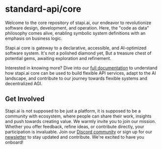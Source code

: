 # standard-api/core

Welcome to the core repository of stapi.ai, our endeavor to revolutionize software design, development, and operation. Here, the "code as data" philosophy comes alive, enabling symbolic system definitions with an emphasis on business logic.

Stapi.ai core is gateway to a declarative, accessible, and AI-optimized software system. It's not a polished diamond yet, But a treasure chest of potential gems, awaiting exploration and refinement.

Interested in knowing more? Dive into our [full documentation](https://docs.stapi.ai/) to understand how stapi.ai core can be used to build flexible API services, adapt to the AI landscape, and contribute to our journey towards flexible systems and decentralized AGI.

## Get Involved

Stapi.ai is not supposed to be just a platform, it is supposed to be a community with ecosystem, where people can share their work, insights and push towards creating value. We warmly invite you to join our mission. Whether you offer feedback, refine ideas, or contribute directly, your participation is invaluable. Join our [Discord community](https://discord.gg/2jt7Jx3x) or sign up for our [newsletter](https://stapi.dev/#contact) to stay updated and contribute. We're excited to have you onboard!
